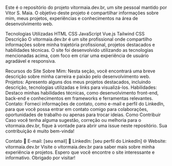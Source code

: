 Este é o repositório do projeto vitormaia.dev.br, um site pessoal mantido por Vitor S. Maia. O objetivo deste projeto é compartilhar informações sobre mim, meus projetos, experiências e conhecimentos na área de desenvolvimento web.

Tecnologias Utilizadas
HTML
CSS
JavaScript
Vue.js
Tailwind CSS
Descrição
O vitormaia.dev.br é um site profissional onde compartilho informações sobre minha trajetória profissional, projetos destacados e habilidades técnicas. O site foi desenvolvido utilizando as tecnologias mencionadas acima, com foco em criar uma experiência de usuário agradável e responsiva.

Recursos do Site
Sobre Mim: Nesta seção, você encontrará uma breve descrição sobre minha carreira e paixão pelo desenvolvimento web.
Projetos: Apresento alguns dos meus projetos destacados, incluindo descrição, tecnologias utilizadas e links para visualizá-los.
Habilidades: Destaco minhas habilidades técnicas, como desenvolvimento front-end, back-end e conhecimentos em frameworks e ferramentas relevantes.
Contato: Forneci informações de contato, como e-mail e perfil do LinkedIn, para que você possa entrar em contato comigo para colaborações, oportunidades de trabalho ou apenas para trocar ideias.
Como Contribuir
Caso você tenha alguma sugestão, correção ou melhoria para o vitormaia.dev.br, fique à vontade para abrir uma issue neste repositório. Sua contribuição é muito bem-vinda!

Contato
📧 E-mail: [seu email]
💼 LinkedIn: [seu perfil do LinkedIn]
🌐 Website: vitormaia.dev.br
Visite o vitormaia.dev.br para saber mais sobre minha experiência e projetos. Espero que você encontre o site interessante e informativo. Obrigado por visitar!
